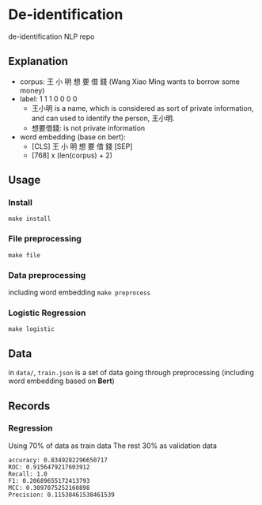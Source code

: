 # De-identification
de-identification NLP repo

## Explanation
* corpus: 王 小 明 想 要 借 錢
        (Wang Xiao Ming wants to borrow some money)
* label:  1  1  1 0  0  0  0
  * 王小明 is a name, which is considered as sort of private information, and can used to identify the person, 王小明.
  * 想要借錢: is not private information
* word embedding (base on bert):
  * [CLS] 王 小 明 想 要 借 錢 [SEP]
  * [768] x (len(corpus) + 2)
## Usage
### Install
`make install`
### File preprocessing
`make file`
### Data preprocessing
including word embedding
`make preprocess`
### Logistic Regression
`make logistic`

## Data
in `data/`, `train.json` is a set of data going through preprocessing (including word embedding based on **Bert**)


## Records
### Regression
Using 70% of data as train data
The rest 30% as validation data
```
accuracy: 0.8349282296650717
ROC: 0.9156479217603912
Recall: 1.0
F1: 0.20689655172413793
MCC: 0.3097075252160898
Precision: 0.11538461538461539
```
